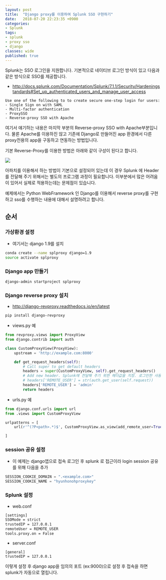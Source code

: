 ```yaml
---
layout: post
title:  "Django proxy를 이용하여 Splunk SSO 구현하기"
date:   2018-07-20 22:23:35 +0900
categories: 
- Splunk
tags:
- splunk
- proxy sso
- django
classes: wide
published: true
---
```



Splunk는 SSO 로그인을 지원합니다. 기본적으로 네이티브 로그인 방식이 있고 다음과 같은 방식으로 SSO를 제공합니다.

- http://docs.splunk.com/Documentation/Splunk/7.1.1/Security/Hardeningstandards#Set_up_authenticated_users_and_manage_user_access

```
Use one of the following to to create secure one-step login for users:
- Single Sign on with SAML
- Multi-factor authentication
- ProxySSO
- Reverse-proxy SSO with Apache
```

여기서 얘기하는 내용은 마지막 부분의 Reverse-proxy SSO with Apache부분입니다. 물론 Apache를 이용하진 않고 기존에 Django로 만들어진 app 환경에서 다른 proxy전용의 app을 구동하고 연동하는 방법입니다.

기본 Reverse-Proxy를 이용한 방법은 아래와 같이 구성이 된다고 합니다.

![](http://docs.splunk.com/images/7/77/SSOProcess.png)

아파치를 이용해서 하는 방법이 기본으로 설정되어 있는데 이 경우 Splunk 에 Header를 전달해 주기 위해서는 별도의 프로그램 과정이 필요합니다. 이부분에서 많은 어려움이 있어서 실제로 적용하는데는 문제점이 있습니다.

예제에서는 Python WebFramework 인 Django를 이용해서 reverse proxy를 구현하고 sso를 수행하는 내용에 대해서 설명하려고 합니다.

## 순서

### 가상환경 설정
- 여기서는 django 1.9를 설치

```bash
conda create --name splproxy django=1.9
source activate splproxy
```

### Django app 만들기

```bash
django-admin startproject splproxy
```

### Django reverse proxy 설치
- http://django-revproxy.readthedocs.io/en/latest

```bash
pip install django-revproxy
```

- views.py 예

```python
from revproxy.views import ProxyView
from django.contrib import auth

class CustomProxyView(ProxyView):
    upstream = 'http://example.com:8000'

    def get_request_headers(self):
        # Call super to get default headers
        headers = super(CustomProxyView, self).get_request_headers()
        # Add new header. Splunk에 전달해 주기 위한 헤더값을 지정. 로그인한 사용자의 정보를 가져와서 전달.
        # headers['REMOTE_USER'] = str(auth.get_user(self.request))
        headers['REMOTE_USER'] = 'admin'
        return headers
```

- urls.py 예

```python
from django.conf.urls import url
from .views import CustomProxyView

urlpatterns = [
    url(r'^(?P<path>.*)$', CustomProxyView.as_view(add_remote_user=True)),

]
```


### session 공유 설정
- 이 예제는 django앱으로 접속 로그인 후 splunk 로 접근이라 login session 공유를 위해 다음을 추가

```python
SESSION_COOKIE_DOMAIN = ".<example.com>"
SESSION_COOKIE_NAME = "hyunhonohproxykey"
```

### Splunk 설정
- web.conf

```bash
[settings]
SSOMode = strict
trustedIP = 127.0.0.1
remoteUser = REMOTE_USER
tools.proxy.on = False
```

- server.conf

```
[general]
trustedIP = 127.0.0.1
```

이렇게 설정 후 django app을 임의의 포트 (ex:9000)으로 설정 후 접속을 하면 splunk가 자동으로 열립니다.
